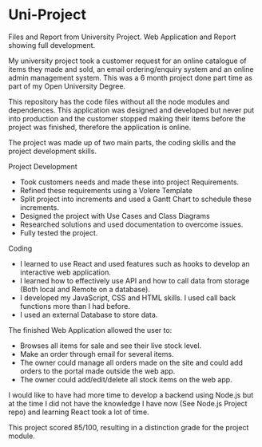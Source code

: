 # Uni-Project
Files and Report from University Project. Web Application and Report showing full development. 

My university project took a customer request for an online catalogue of items they made and sold, an email ordering/enquiry system and an online admin management system. This was a 6 month project done part time as part of my Open University Degree. 

This repository has the code files without all the node modules and dependences. This application was designed and developed but never put into production and the customer stopped making their items before the project was finished, therefore the application is online. 

The project was made up of two main parts, the coding skills and the project development skills.

Project Development
-	Took customers needs and made these into project Requirements. 
-	Refined these requirements using a Volere Template
-	Split project into increments and used a Gantt Chart to schedule these increments. 
-	Designed the project with Use Cases and Class Diagrams
-	Researched solutions and used documentation to overcome issues.
-	Fully tested the project. 

Coding 
-	I learned to use React and used features such as hooks to develop an interactive web application.
-	I learned how to effectively use API and how to call data from storage (Both local and Remote on a database). 
-	I developed my JavaScript, CSS and HTML skills. I used call back functions more than I had before. 
-	I used an external Database to store data.

The finished Web Application allowed the user to:
-	Browses all items for sale and see their live stock level. 
-	Make an order through email for several items. 
-	The owner could manage all orders made on the site and could add orders to the portal made outside the web app. 
-	The owner could add/edit/delete all stock items on the web app. 

I would like to have had more time to develop a backend using Node.js but at the time I did not have the knowledge I have now (See Node.js Project repo) and learning React took a lot of time. 

This project scored 85/100, resulting in a distinction grade for the project module. 
